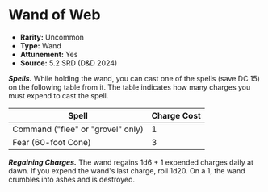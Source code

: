 # Wand of Web

- **Rarity:** Uncommon
- **Type:** Wand
- **Attunement:** Yes
- **Source:** 5.2 SRD (D&D 2024)

**_Spells._** While holding the wand, you can cast one of the spells (save DC 15) on the following table from it. The table indicates how many charges you must expend to cast the spell.

| Spell                             | Charge Cost |
|-----------------------------------|-------------|
| Command ("flee" or "grovel" only) | 1           |
| Fear (60-foot Cone)               | 3           |

**_Regaining Charges._** The wand regains 1d6 + 1 expended charges daily at dawn. If you expend the wand's last charge, roll 1d20. On a 1, the wand crumbles into ashes and is destroyed.
